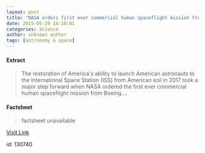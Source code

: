 ```yaml
---
layout: post
title: "NASA orders first ever commercial human spaceflight mission from Boeing"
date: 2015-05-29 14:10:01
categories: Science
author: unknown author
tags: [astronomy & space]
---
```



#### Extract
>The restoration of America's ability to launch American astronauts to the International Space Station (ISS) from American soil in 2017 took a major step forward when NASA ordered the first ever commercial human spaceflight mission from Boeing....

#### Factsheet
>factsheet unavailable

[Visit Link](http://phys.org/news352110672.html)

id:  130740


